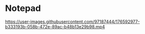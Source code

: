 # Notepad




https://user-images.githubusercontent.com/97187444/176592977-b333193b-058b-472e-89ac-b48b13e29b98.mp4

